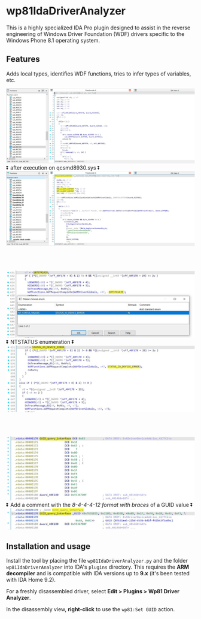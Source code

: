 # wp81IdaDriverAnalyzer

This is a highly specialized IDA Pro plugin designed to assist in the reverse engineering of Windows Driver Foundation (WDF) drivers specific to the Windows Phone 8.1 operating system.

## Features

Adds local types, identifies WDF functions, tries to infer types of variables, etc.

![beforeFunction](Capture01.JPG)
:arrow_double_down: after execution on qcsmd8930.sys :arrow_double_down:
![afterFunction](Capture02.JPG)

<br>
<br>

![beforeEnum](Capture03.JPG)
:arrow_double_down: NTSTATUS enumeration  :arrow_double_down:
![beforeEnum](Capture04.JPG)

<br>
<br>

![beforeGUID](Capture05.JPG)
:arrow_double_down: Add a comment with the _8-4-4-4-12 format with braces_ of a GUID value :arrow_double_down:
![beforeGUID](Capture06.JPG)

## Installation and usage

Install the tool by placing the file `wp81IdaDriverAnalyzer.py` and the folder `wp81IdaDriverAnalyzer` into IDA's `plugins` directory. This requires the **ARM decompiler** and is compatible with IDA versions up to **9.x** (it's been tested with IDA Home 9.2).

For a freshly disassembled driver, select **Edit > Plugins > Wp81 Driver Analyzer**.

In the disassembly view, **right-click** to use the `wp81:Set GUID` action.
